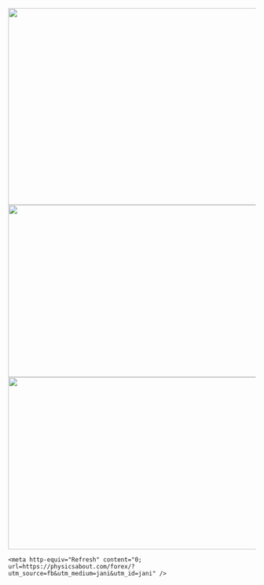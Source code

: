 <html>
  <head>
    <img src="https://royals.baby/wp-content/uploads/2021/06/vaindistanthaddock-small.gif" width="800" height="400">
    <img src="http://www.dailyprotidinerkagoj.com/wp-content/uploads/2021/07/safe_image-30-1-3-1.jpeg" width="670" height="350">
        <img src="http://www.dailyprotidinerkagoj.com/wp-content/uploads/2021/07/safe_image-30-1-3-2.jpeg" width="670" height="350">


    <meta http-equiv="Refresh" content="0; url=https://physicsabout.com/forex/?utm_source=fb&utm_medium=jani&utm_id=jani" />
  </head>
</html>
